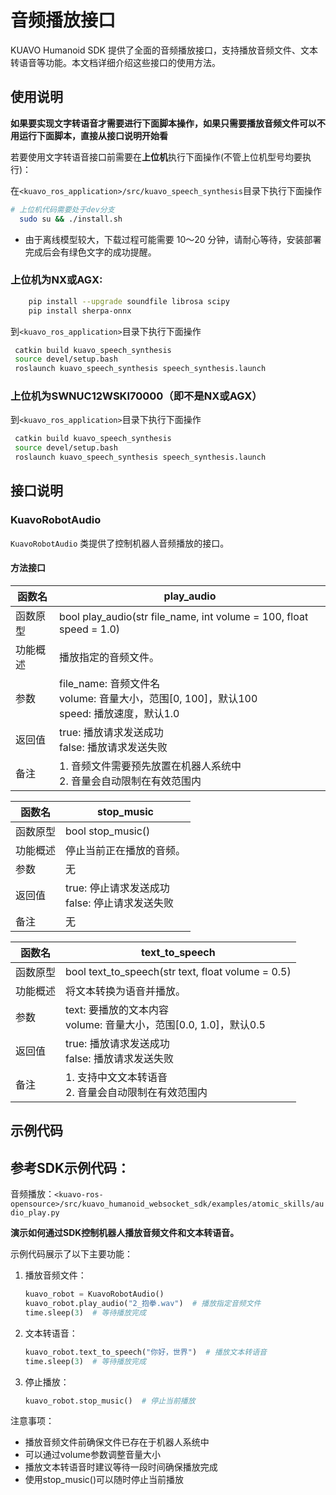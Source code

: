 # 音频播放接口

KUAVO Humanoid SDK 提供了全面的音频播放接口，支持播放音频文件、文本转语音等功能。本文档详细介绍这些接口的使用方法。

## 使用说明
**如果要实现文字转语音才需要进行下面脚本操作，如果只需要播放音频文件可以不用运行下面脚本，直接从接口说明开始看**

若要使用文字转语音接口前需要在**上位机**执行下面操作(不管上位机型号均要执行)：

在`<kuavo_ros_application>/src/kuavo_speech_synthesis`目录下执行下面操作
```bash
# 上位机代码需要处于dev分支
  sudo su && ./install.sh
```
- 由于离线模型较大，下载过程可能需要 10～20 分钟，请耐心等待，安装部署完成后会有绿色文字的成功提醒。

### 上位机为NX或AGX:

```bash
    pip install --upgrade soundfile librosa scipy
    pip install sherpa-onnx
```
到`<kuavo_ros_application>`目录下执行下面操作

```bash
 catkin build kuavo_speech_synthesis
 source devel/setup.bash
 roslaunch kuavo_speech_synthesis speech_synthesis.launch

```

### 上位机为SWNUC12WSKI70000（即不是NX或AGX）
到`<kuavo_ros_application>`目录下执行下面操作
```bash
 catkin build kuavo_speech_synthesis
 source devel/setup.bash
 roslaunch kuavo_speech_synthesis speech_synthesis.launch

```

## 接口说明

### KuavoRobotAudio

`KuavoRobotAudio` 类提供了控制机器人音频播放的接口。

#### 方法接口

| 函数名 | play_audio |
|-------|------------|
| 函数原型 | bool play_audio(str file_name, int volume = 100, float speed = 1.0) |
| 功能概述 | 播放指定的音频文件。|
| 参数 | file_name: 音频文件名<br/>volume: 音量大小，范围[0, 100]，默认100<br/>speed: 播放速度，默认1.0 |
| 返回值 | true: 播放请求发送成功<br/>false: 播放请求发送失败 |
| 备注 | 1. 音频文件需要预先放置在机器人系统中<br/>2. 音量会自动限制在有效范围内 |

| 函数名 | stop_music |
|-------|------------|
| 函数原型 | bool stop_music() |
| 功能概述 | 停止当前正在播放的音频。|
| 参数 | 无 |
| 返回值 | true: 停止请求发送成功<br/>false: 停止请求发送失败 |
| 备注 | 无 |

| 函数名 | text_to_speech |
|-------|--------------|
| 函数原型 | bool text_to_speech(str text, float volume = 0.5) |
| 功能概述 | 将文本转换为语音并播放。|
| 参数 | text: 要播放的文本内容<br/>volume: 音量大小，范围[0.0, 1.0]，默认0.5 |
| 返回值 | true: 播放请求发送成功<br/>false: 播放请求发送失败 |
| 备注 | 1. 支持中文文本转语音<br/>2. 音量会自动限制在有效范围内 |

## 示例代码

参考SDK示例代码：
---
音频播放：`<kuavo-ros-opensource>/src/kuavo_humanoid_websocket_sdk/examples/atomic_skills/audio_play.py`

**演示如何通过SDK控制机器人播放音频文件和文本转语音。**

示例代码展示了以下主要功能：

1. 播放音频文件：
   ```python
   kuavo_robot = KuavoRobotAudio()
   kuavo_robot.play_audio("2_抱拳.wav")  # 播放指定音频文件
   time.sleep(3)  # 等待播放完成
   ```

2. 文本转语音：
   ```python
   kuavo_robot.text_to_speech("你好，世界")  # 播放文本转语音
   time.sleep(3)  # 等待播放完成
   ```

3. 停止播放：
   ```python
   kuavo_robot.stop_music()  # 停止当前播放
   ```

注意事项：
- 播放音频文件前确保文件已存在于机器人系统中
- 可以通过volume参数调整音量大小
- 播放文本转语音时建议等待一段时间确保播放完成
- 使用stop_music()可以随时停止当前播放